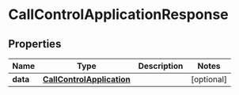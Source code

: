 # CallControlApplicationResponse

## Properties
Name | Type | Description | Notes
------------ | ------------- | ------------- | -------------
**data** | [**CallControlApplication**](CallControlApplication.md) |  |  [optional]
